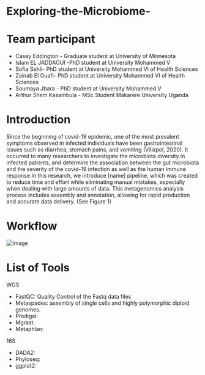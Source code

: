 # Exploring-the-Microbiome-

# Team participant 
  - Casey Eddington - Graduate student at University of Minnesota 
  - Islam EL JADDAOUI -PhD student at University Mohammed V 
  - Sofia Sehli- PhD student at University Mohammed VI of Health Sciences
  - Zainab El Ouafi-  PhD student at University Mohammed VI of Health Sciences 
  - Soumaya Jbara - PhD student at University Mohammed V
  - Arthur Shem Kasambula - MSc Student Makarere University Uganda 
  
 # Introduction
   Since the beginning of covid-19 epidemic, one of the most prevalent symptoms observed in infected individuals have been gastrointestinal issues such as diarrhea, stomach pains, and vomiting (Villapol, 2020). It occurred to many researchers to investigate the microbiota diversity in infected patients, and determine the association between the gut microbiota and the severity of the covid-19 infection as well as the human immune response.In this research, we introduce [name] pipeline, which was created to reduce time and effort while eliminating manual mistakes, especially when dealing with large amounts of data. This metagenomics analysis process includes assembly and annotation, allowing for rapid production and accurate data delivery. (See Figure 1)
  
 # Workflow 
 
![image](https://user-images.githubusercontent.com/85350037/120885511-bb93a780-c5e9-11eb-9674-38dc9f43d37b.png)

# List of Tools
WGS
- FastQC: Quality Control of the Fastq data files
- Metaspades: assembly of single cells and highly polymorphic diploid genomes.
- Prodigal: 
- Mgrast:
- Metaphlan: 

16S
- DADA2:
- Phyloseq:
- ggplot2:

